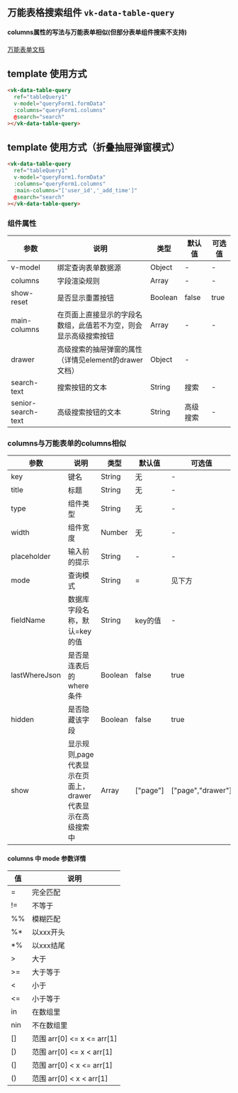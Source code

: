 ## 万能表格搜索组件 `vk-data-table-query`

#### columns属性的写法与万能表单相似(但部分表单组件搜索不支持)

[万能表单文档](https://gitee.com/vk-uni/vk-uni-cloud-router/wikis/pages?sort_id=4003878&doc_id=975983)

## template 使用方式
```html
<vk-data-table-query
  ref="tableQuery1"
  v-model="queryForm1.formData"
  :columns="queryForm1.columns"
  @search="search"
></vk-data-table-query>
```


## template 使用方式（折叠抽屉弹窗模式）
```html
<vk-data-table-query
  ref="tableQuery1"
  v-model="queryForm1.formData"
  :columns="queryForm1.columns"
  :main-columns="['user_id','_add_time']"
  @search="search"
></vk-data-table-query>
```

### 组件属性

| 参数             | 说明                           | 类型    | 默认值  | 可选值 |
|------------------|-------------------------------|---------|--------|-------|
| v-model            | 绑定查询表单数据源 | Object  | - | -  |
| columns            | 字段渲染规则 | Array  | - | -  |
| show-reset            | 是否显示重置按钮 | Boolean  | false | true |
| main-columns            | 在页面上直接显示的字段名数组，此值若不为空，则会显示高级搜索按钮 | Array  | - | -  |
| drawer            | 高级搜索的抽屉弹窗的属性（详情见element的drawer文档）| Object | -  |
| search-text            | 搜索按钮的文本 | String  | 搜索 | -  |
| senior-search-text            | 高级搜索按钮的文本 | String  | 高级搜索 | -  |

### columns与万能表单的columns相似


| 参数   | 说明       | 类型    | 默认值  | 可选值 |
|------- |-----------|---------|-------|-------|
| key    |   键名    | String  | 无    | - |
| title  |   标题    | String  | 无    | -  |
| type   |   组件类型    | String  | 无    | -  |
| width   |  组件宽度    | Number  | 无    | -  |
| placeholder   |   输入前的提示    | String  | - | -  |
| mode   |  查询模式    | String  | = | 见下方  |
| fieldName   |  数据库字段名称，默认=key的值    | String  | key的值  | -  |
| lastWhereJson   |  是否是连表后的where条件 | Boolean  | false | true  |
| hidden   |  是否隐藏该字段 | Boolean  | false | true  |
| show     | 显示规则,page代表显示在页面上，drawer代表显示在高级搜索中 | Array  | ["page"] |  ["page","drawer"] |



#### columns 中 mode 参数详情

| 值         | 说明              
|------------|-------------------|
| =          | 完全匹配 |
| !=          | 不等于 |
| %%          | 模糊匹配 |
| %*          | 以xxx开头 |
| *%          | 以xxx结尾 |
| >          | 大于 |
| >=          | 大于等于 |
| <          | 小于 |
| <=          | 小于等于 |
| in          | 在数组里 |
| nin          | 不在数组里 |
| []          | 范围 arr[0] <= x <= arr[1] |
| [)          | 范围 arr[0] <= x <  arr[1]|
| (]          | 范围 arr[0] <  x <= arr[1] |
| ()          | 范围 arr[0] <  x <  arr[1] |